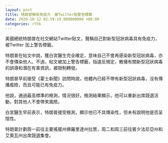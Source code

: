 ```yaml
---
layout: post
title: 特朗普稱有免疫力　被Twitter貼警告標籤
date: 2020-10-12 02:59:19.000000000 +08:00
categories: rthk
---
```


美國總統特朗普在社交網站Twitter貼文，聲稱自己對新型冠狀病毒具有免疫力，被Twitter 加上警告標籤。

特朗普在帖文中說，獲白宮醫生完全確定，意味自己不會再感染新型冠狀病毒，亦不會傳染他人。不過，帖文被加上警告標籤，指違反規定，散播有關新型冠狀病毒的誤導和潛在有害資訊，被限制轉發。

特朗普早前接受《霍士新聞》訪問時說，他體內已經不帶有新型冠狀病毒，沒有傳播風險，而且可能已有免疫力。

他說，通過最高標準的檢測，情況很好。檢測結果顯示，他可以重新出席競選活動，對其他人不會帶來風險。

白宮醫生早前表示，特朗普接受檢測，顯示他已不具傳染性，但未有說明他是否呈陰性。

特朗普計劃周一前往主要搖擺州佛羅里達州拉票，周二和周三前往賓夕法尼亞州和艾奧瓦州出席競選集會。
